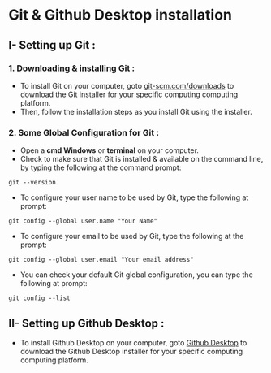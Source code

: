 # Git & Github Desktop installation
## I- Setting up Git :
### 1. Downloading & installing Git :
* To install Git on your computer, goto [git-scm.com/downloads](https://git-scm.com/downloads) to download the Git installer for your specific computing computing platform.
* Then, follow the installation steps as you install Git using the installer.
### 2. Some Global Configuration for Git :
* Open a **cmd Windows** or **terminal** on your computer.
* Check to make sure that Git is installed & available on the command line, by typing the following at the command prompt:
```
git --version
```
* To configure your user name to be used by Git, type the following at prompt:
```
git config --global user.name "Your Name"
```
* To configure your email to be used by Git, type the following at the prompt:
```
git config --global user.email "Your email address"
```
* You can check your default Git global configuration, you can type the following at prompt:
```
git config --list
```
## II- Setting up Github Desktop :
* To install Github Desktop on your computer, goto [Github Desktop](https://desktop.github.com/) to download the Github Desktop installer for your specific computing computing platform.